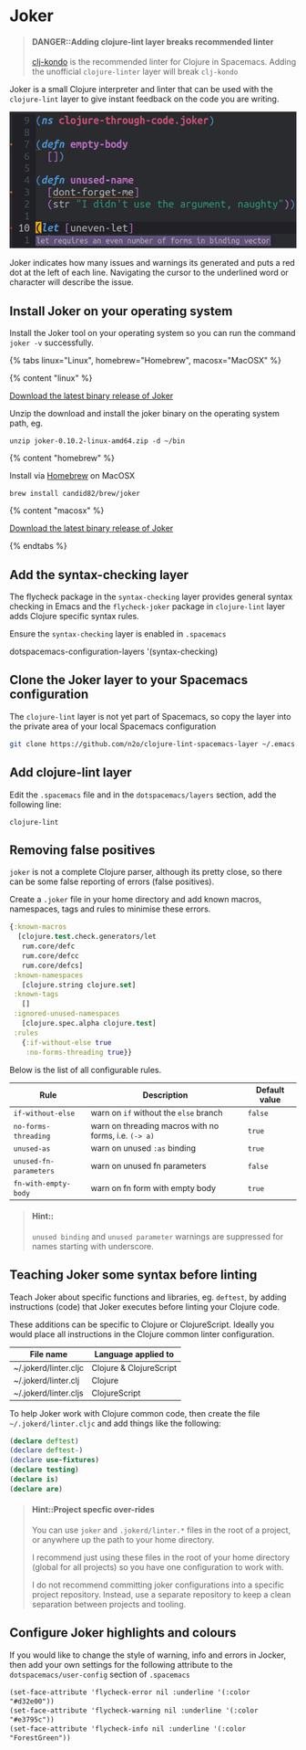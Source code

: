 # Joker

> #### DANGER::Adding clojure-lint layer breaks recommended linter
> [clj-kondo](improving-code/linters/clj-kondo.md) is the recommended linter for Clojure in Spacemacs.  Adding the unofficial `clojure-linter` layer will break `clj-kondo`

Joker is a small Clojure interpreter and linter that can be used with the `clojure-lint` layer to give instant feedback on the code you are writing.

![Spacemacs Clojure Linter Joker - Ubuntu screenshot](/images/spacemacs-clojure-linter-jocker-examples-ubuntu.png)

Joker indicates how many issues and warnings its generated and puts a red dot at the left of each line.  Navigating the cursor to the underlined word or character will describe the issue.


## Install Joker on your operating system

Install the Joker tool on your operating system so you can run the command `joker -v` successfully.

<!-- Operating System -->
{% tabs linux="Linux", homebrew="Homebrew", macosx="MacOSX" %}

<!-- Linux install -->
{% content "linux" %}

[Download the latest binary release of Joker](https://github.com/candid82/joker/releases)

Unzip the download and install the joker binary on the operating system path, eg.

```
unzip joker-0.10.2-linux-amd64.zip -d ~/bin
```

<!-- Homebrew install -->
{% content "homebrew" %}

Install via [Homebrew](https://brew.sh/) on MacOSX

```
brew install candid82/brew/joker
```

<!-- MacOSX install -->
{% content "macosx" %}

[Download the latest binary release of Joker](https://github.com/candid82/joker/releases)

{% endtabs %}
<!-- End of Clojure editors -->


## Add the syntax-checking layer

The flycheck package in the `syntax-checking` layer provides general syntax checking in Emacs and the `flycheck-joker` package in `clojure-lint` layer adds Clojure specific syntax rules.

Ensure the `syntax-checking` layer is enabled in `.spacemacs`

   dotspacemacs-configuration-layers
   '(syntax-checking)


## Clone the Joker layer to your Spacemacs configuration

The `clojure-lint` layer is not yet part of Spacemacs, so copy the layer into the private area of your local Spacemacs configuration

```bash
git clone https://github.com/n2o/clojure-lint-spacemacs-layer ~/.emacs.d/private/clojure-lint
```

## Add clojure-lint layer

Edit the `.spacemacs` file and in the `dotspacemacs/layers` section, add the following line:

```
clojure-lint
```

## Removing false positives

`joker` is not a complete Clojure parser, although its pretty close, so there can be some false reporting of errors (false positives).

Create a `.joker` file in your home directory and add known macros, namespaces, tags and rules to minimise these errors.

```clojure
{:known-macros
  [clojure.test.check.generators/let
   rum.core/defc
   rum.core/defcc
   rum.core/defcs]
 :known-namespaces
   [clojure.string clojure.set]
 :known-tags
   []
 :ignored-unused-namespaces
   [clojure.spec.alpha clojure.test]
 :rules
   {:if-without-else true
    :no-forms-threading true}}
```

Below is the list of all configurable rules.

| Rule                   | Description                                           | Default value |
|------------------------|-------------------------------------------------------|---------------|
| `if-without-else`      | warn on `if` without the `else` branch                | `false`       |
| `no-forms-threading`   | warn on threading macros with no forms, i.e. `(-> a)` | `true`        |
| `unused-as`            | warn on unused `:as` binding                          | `true`        |
| `unused-fn-parameters` | warn on unused fn parameters                          | `false`       |
| `fn-with-empty-body`   | warn on fn form with empty body                       | `true`        |

> #### Hint::
> `unused binding` and `unused parameter` warnings are suppressed for names starting with underscore.



## Teaching Joker some syntax before linting

Teach Joker about specific functions and libraries, eg. `deftest`, by adding instructions (code) that Joker executes before linting your Clojure code.

These additions can be specific to Clojure or ClojureScript.  Ideally you would place all instructions in the Clojure common linter configuration.

| File name             | Language applied to     |
|-----------------------|-------------------------|
| ~/.jokerd/linter.cljc | Clojure & ClojureScript |
| ~/.jokerd/linter.clj  | Clojure                 |
| ~/.jokerd/linter.cljs | ClojureScript           |

To help Joker work with Clojure common code, then create the file `~/.jokerd/linter.cljc` and add things like the following:

```clojure
(declare deftest)
(declare deftest-)
(declare use-fixtures)
(declare testing)
(declare is)
(declare are)
```

> #### Hint::Project specfic over-rides
> You can use `joker` and `.jokerd/linter.*` files in the root of a project, or anywhere up the path to your home directory.
>
> I recommend just using these files in the root of your home directory (global for all projects) so you have one configuration to work with.
>
> I do not recommend committing joker configurations into a specific project repository.  Instead, use a separate repository to keep a clean separation between projects and tooling.


## Configure Joker highlights and colours

If you would like to change the style of warning, info and errors in Jocker, then add your own settings for the following attribute to the `dotspacemacs/user-config` section of `.spacemacs`

```elisp
(set-face-attribute 'flycheck-error nil :underline '(:color "#d32e00"))
(set-face-attribute 'flycheck-warning nil :underline '(:color "#e3795c"))
(set-face-attribute 'flycheck-info nil :underline '(:color "ForestGreen"))
```
